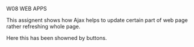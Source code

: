 W08 WEB APPS

This assignent shows how Ajax helps to update certain part of web page rather refreshing whole page.

Here this has been showned by buttons.